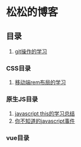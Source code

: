# 松松的博客

## 目录

1. [git操作的学习](https://github.com/DengSongsong/Blogs/issues/1)

### CSS目录
1. [移动端rem布局的学习](https://github.com/DengSongsong/Blogs/issues/3)

### 原生JS目录
1. [javascript this的学习总结](https://github.com/DengSongsong/Blogs/issues/2)
2. [你不知道的javascript事件](https://github.com/DengSongsong/Blogs/issues/4)
### vue目录